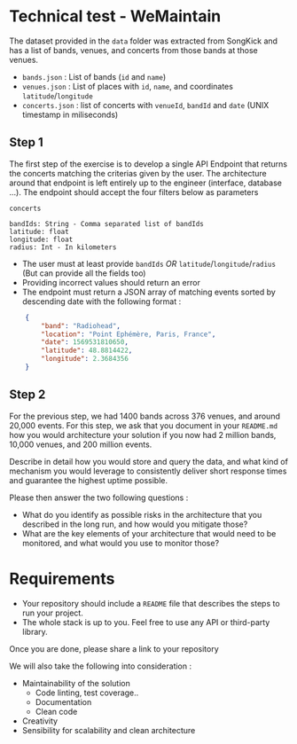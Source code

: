 # Technical test - WeMaintain

The dataset provided in the `data` folder was extracted from SongKick and has a list of bands, venues, and concerts from those bands at those venues.

- `bands.json` : List of bands (`id` and `name`)
- `venues.json` : List of places with `id`, `name`, and coordinates `latitude`/`longitude`
- `concerts.json` : list of concerts with `venueId`, `bandId` and `date` (UNIX timestamp in miliseconds)

## Step 1

The first step of the exercise is to develop a single API Endpoint that returns the concerts matching the criterias given by the user. The architecture around that endpoint is 
left entirely up to the engineer (interface, database ...).
The endpoint should accept the four filters below as parameters

```
concerts

bandIds: String - Comma separated list of bandIds
latitude: float
longitude: float
radius: Int - In kilometers 
```

- The user must at least provide `bandIds` *OR* `latitude`/`longitude`/`radius` (But can provide all the fields too)
- Providing incorrect values should return an error
- The endpoint must return a JSON array of matching events sorted by descending date with the following format :

```json
    {
        "band": "Radiohead",
        "location": "Point Ephémère, Paris, France",
        "date": 1569531810650,
        "latitude": 48.8814422,
        "longitude": 2.3684356
    }
```

## Step 2
For the previous step, we had 1400 bands across 376 venues, and around 20,000 events. For this step, we ask that you document in your `README.md` how you would architecture your solution if you now had 2 million bands, 10,000 venues, and 200 million events.

Describe in detail how you would store and query the data, and what kind of mechanism you would leverage to consistently deliver short response times and guarantee the highest uptime possible.

Please then answer the two following questions : 

- What do you identify as possible risks in the architecture that you described in the long run, and how would you mitigate those?
- What are the key elements of your architecture that would need to be monitored, and what would you use to monitor those?

# Requirements

- Your repository should include a `README` file that describes the steps to run your project.
- The whole stack is up to you. Feel free to use any API or third-party library.

Once you are done, please share a link to your repository

We will also take the following into consideration :

- Maintainability of the solution
    - Code linting, test coverage..
    - Documentation
    - Clean code
- Creativity
- Sensibility for scalability and clean architecture
